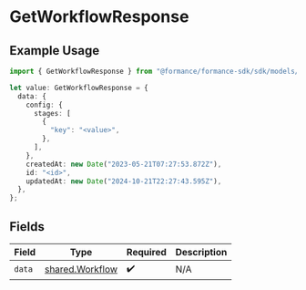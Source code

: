 # GetWorkflowResponse

## Example Usage

```typescript
import { GetWorkflowResponse } from "@formance/formance-sdk/sdk/models/shared";

let value: GetWorkflowResponse = {
  data: {
    config: {
      stages: [
        {
          "key": "<value>",
        },
      ],
    },
    createdAt: new Date("2023-05-21T07:27:53.872Z"),
    id: "<id>",
    updatedAt: new Date("2024-10-21T22:27:43.595Z"),
  },
};
```

## Fields

| Field                                                     | Type                                                      | Required                                                  | Description                                               |
| --------------------------------------------------------- | --------------------------------------------------------- | --------------------------------------------------------- | --------------------------------------------------------- |
| `data`                                                    | [shared.Workflow](../../../sdk/models/shared/workflow.md) | :heavy_check_mark:                                        | N/A                                                       |